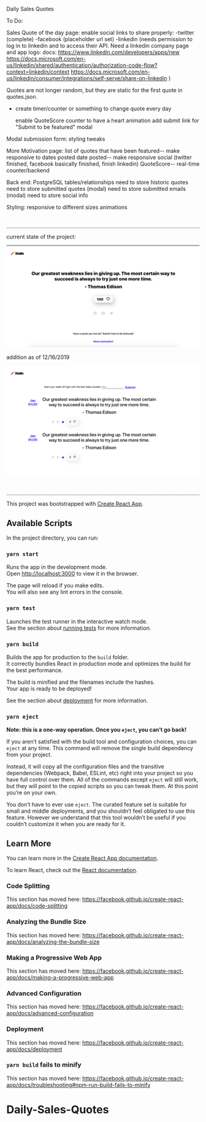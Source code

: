 Daily Sales Quotes

To Do:

Sales Quote of the day page:
enable social links to share properly:
-twitter (complete)
-facebook (placeholder url set)
-linkedin (needs permission to log in to linkedin and to access their API. Need a linkedin company page and app logo:
docs: https://www.linkedin.com/developers/apps/new
https://docs.microsoft.com/en-us/linkedin/shared/authentication/authorization-code-flow?context=linkedin/context
https://docs.microsoft.com/en-us/linkedin/consumer/integrations/self-serve/share-on-linkedin
)

Quotes are not longer random, but they are static for the first quote in quotes.json.

- create timer/counter or something to change quote every day

  enable QuoteScore counter to have a heart animation
  add submit link for "Submit to be featured" modal

Modal submission form:
styling tweaks

More Motivation page:
list of quotes that have been featured-- make responsive to dates posted
date posted-- make responsive
social (twitter finished, facebook basically finished, finish linkedin)
QuoteScore-- real-time counter/backend

Back end:
PostgreSQL tables/relationships
need to store historic quotes
need to store submitted quotes (modal)
need to store submitted emails (modal)
need to store social info

Styling:
responsive to different sizes
animations

                      ___________________________________________________________________________

current state of the project:

![SalesQuotes](./src/images/Sales-quotes-screenshot-12-11-2019.png)

addition as of 12/16/2019

![SalesQuotes](./src/images/Sales-quotes-screenshot-12-16-2019.png)

                      ___________________________________________________________________________

This project was bootstrapped with [Create React App](https://github.com/facebook/create-react-app).

## Available Scripts

In the project directory, you can run:

### `yarn start`

Runs the app in the development mode.<br />
Open [http://localhost:3000](http://localhost:3000) to view it in the browser.

The page will reload if you make edits.<br />
You will also see any lint errors in the console.

### `yarn test`

Launches the test runner in the interactive watch mode.<br />
See the section about [running tests](https://facebook.github.io/create-react-app/docs/running-tests) for more information.

### `yarn build`

Builds the app for production to the `build` folder.<br />
It correctly bundles React in production mode and optimizes the build for the best performance.

The build is minified and the filenames include the hashes.<br />
Your app is ready to be deployed!

See the section about [deployment](https://facebook.github.io/create-react-app/docs/deployment) for more information.

### `yarn eject`

**Note: this is a one-way operation. Once you `eject`, you can’t go back!**

If you aren’t satisfied with the build tool and configuration choices, you can `eject` at any time. This command will remove the single build dependency from your project.

Instead, it will copy all the configuration files and the transitive dependencies (Webpack, Babel, ESLint, etc) right into your project so you have full control over them. All of the commands except `eject` will still work, but they will point to the copied scripts so you can tweak them. At this point you’re on your own.

You don’t have to ever use `eject`. The curated feature set is suitable for small and middle deployments, and you shouldn’t feel obligated to use this feature. However we understand that this tool wouldn’t be useful if you couldn’t customize it when you are ready for it.

## Learn More

You can learn more in the [Create React App documentation](https://facebook.github.io/create-react-app/docs/getting-started).

To learn React, check out the [React documentation](https://reactjs.org/).

### Code Splitting

This section has moved here: https://facebook.github.io/create-react-app/docs/code-splitting

### Analyzing the Bundle Size

This section has moved here: https://facebook.github.io/create-react-app/docs/analyzing-the-bundle-size

### Making a Progressive Web App

This section has moved here: https://facebook.github.io/create-react-app/docs/making-a-progressive-web-app

### Advanced Configuration

This section has moved here: https://facebook.github.io/create-react-app/docs/advanced-configuration

### Deployment

This section has moved here: https://facebook.github.io/create-react-app/docs/deployment

### `yarn build` fails to minify

This section has moved here: https://facebook.github.io/create-react-app/docs/troubleshooting#npm-run-build-fails-to-minify

# Daily-Sales-Quotes

